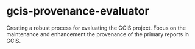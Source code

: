 # gcis-provenance-evaluator
Creating a robust process for evaluating the GCIS project. Focus on the maintenance and enhancement the provenance of the primary reports in GCIS. 
